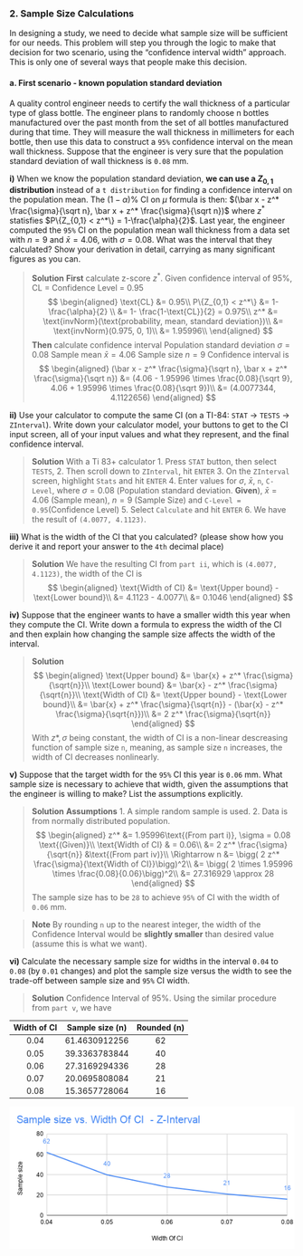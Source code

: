 ### 2. Sample Size Calculations
In designing a study, we need to decide what sample size will be sufficient for our needs. This problem will step you through the logic to make that decision for two scenario, using the “confidence interval width” approach. This is only one of several ways that people make this decision.

#### a. First scenario - known population standard deviation
A quality control engineer needs to certify the wall thickness of a particular type of glass bottle. The engineer plans to randomly choose n bottles manufactured over the past month from the set of all bottles manufactured during that time. They will measure the wall thickness in millimeters for each bottle, then use this data to construct a `95%` confidence interval on the mean wall thickness. Suppose that the engineer is very sure that the population standard deviation of wall thickness is `0.08` mm.

**i)** When we know the population standard deviation, **we can use a $Z_{0,1}$ distribution** instead of a `t distribution` for finding a confidence interval on the population mean. The $(1-\alpha)\%$ CI on $\mu$ formula is then: $(\bar x - z^* \frac{\sigma}{\sqrt n}, \bar x + z^* \frac{\sigma}{\sqrt n})$ where $z^*$ statisfies $P\{Z_{0,1} < z^*\} = 1-\frac{\alpha}{2}$.
Last year, the engineer computed the `95%` CI on the population mean wall thickness from a data set with $n = 9$ and $\bar x = 4.06$, with $\sigma = 0.08$. What was the interval that they calculated? Show your derivation in detail, carrying as many significant figures as you can.
>**Solution**
**First** calculate z-score $z^*$. Given confidence interval of 95%, CL = Confidence Level = 0.95
$$
\begin{aligned}
\text{CL} &= 0.95\\
P\{Z_{0,1} < z^*\} &= 1-\frac{\alpha}{2} \\
&= 1- \frac{1-\text{CL}}{2} = 0.975\\
z^* &= \text{invNorm}(\text{probability, mean, standard deviation})\\
&= \text{invNorm}(0.975, 0, 1)\\
&= 1.95996\\
\end{aligned}
$$
**Then** calculate confidence interval
Population standard deviation $\sigma = 0.08$
Sample mean $\bar{x} = 4.06$
Sample size $n = 9$
Confidence interval is
$$
\begin{aligned}
(\bar x - z^* \frac{\sigma}{\sqrt n}, \bar x + z^* \frac{\sigma}{\sqrt n}) &= (4.06 - 1.95996 \times \frac{0.08}{\sqrt 9}, 4.06 + 1.95996 \times  \frac{0.08}{\sqrt 9})\\
&= (4.0077344, 4.1122656)
\end{aligned}
$$

**ii)** Use your calculator to compute the same CI (on a TI-84: `STAT` -> `TESTS`  -> `ZInterval`). Write down your calculator model, your buttons to get to the CI input screen, all of your input values and what they represent, and the final confidence interval.
> **Solution**
With a Ti 83+ calculator
1\. Press `STAT` button, then select `TESTS`,
2\. Then scroll down to `ZInterval`, hit `ENTER`
3\. On the `ZInterval` screen, highlight `Stats` and hit `ENTER`
4\. Enter values for $\sigma$, $\bar{x}$, `n`, `C-Level`, where $\sigma = 0.08$ (Population standard deviation. **Given**), $\bar{x} = 4.06$ (Sample mean), $n = 9$ (Sample Size) and `C-Level = 0.95`(Confidence Level)
5\. Select `Calculate` and hit `ENTER`
6\. We have the result of `(4.0077, 4.1123)`.

**iii)** What is the width of the CI that you calculated? (please show how you derive it and report your answer to the `4th` decimal place)
> **Solution**
We have the resulting CI from `part ii`, which is `(4.0077, 4.1123)`, the width of the CI is
$$
\begin{aligned}
\text{Width of CI} &= \text{Upper bound} - \text{Lower bound}\\
&= 4.1123 - 4.0077\\
&= 0.1046
\end{aligned}
$$

**iv)** Suppose that the engineer wants to have a smaller width this year when they compute the CI. Write down a formula to express the width of the CI and then explain how changing the sample size affects the width of the interval.
> **Solution**
$$
\begin{aligned}
\text{Upper bound} &= \bar{x} + z^* \frac{\sigma}{\sqrt{n}}\\
\text{Lower bound} &= \bar{x} - z^* \frac{\sigma}{\sqrt{n}}\\
\text{Width of CI} &= \text{Upper bound} - \text{Lower bound}\\
&= \bar{x} + z^* \frac{\sigma}{\sqrt{n}} - (\bar{x} - z^* \frac{\sigma}{\sqrt{n}})\\
&= 2 z^* \frac{\sigma}{\sqrt{n}}
\end{aligned}
$$
With $z*, \sigma$ being constant, the width of CI is a non-linear descreasing function of sample size `n`, meaning, as sample size `n` increases, the width of CI decreases nonlinearly.

**v)** Suppose that the target width for the `95%` CI this year is `0.06` mm. What sample size is necessary to achieve that width, given the assumptions that the engineer is willing to make? List the assumptions explicitly.
> **Solution**
**Assumptions**
1\. A simple random sample is used.
2\. Data is from normally distributed population.
$$
\begin{aligned}
z^* &= 1.95996\text{(From part i)}, \sigma = 0.08 \text{(Given)}\\
\text{Width of CI} & = 0.06\\
&= 2 z^* \frac{\sigma}{\sqrt{n}} &\text{(From part iv)}\\
\Rightarrow n &= \bigg( 2 z^* \frac{\sigma}{\text{Width of CI}}\bigg)^2\\
&= \bigg( 2 \times 1.95996 \times \frac{0.08}{0.06}\bigg)^2\\
&= 27.316929 \approx 28
\end{aligned}
$$
The sample size has to be `28` to achieve `95%` of CI with the width of `0.06` mm.

> **Note**
By rounding `n` up to the nearest integer, the width of the Confidence Interval would be **slightly smaller** than desired value (assume this is what we want).

**vi)** Calculate the necessary sample size for widths in the interval `0.04` to `0.08` (by `0.01` changes) and plot the sample size versus the width to see the trade-off between sample size and `95%` CI width.
> **Solution**
Confidence Interval of 95%. Using the similar procedure from `part v`, we have

| Width of CI | Sample size (n) | Rounded (n)  |
|:-----------:|-----------------|:---:|
| 0.04 | 61.4630912256 | 62 |
| 0.05 | 39.3363783844 | 40 |
| 0.06 | 27.3169294336 | 28 |
| 0.07 | 20.0695808084 | 21 |
| 0.08 | 15.3657728064 | 16 |
![Sample Size vs. Width Of CI](/assets/sample_size_width_of_ci_z_interval.png)